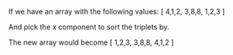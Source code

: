 If we have an array with the following values:
[ 4,1,2, 3,8,8, 1,2,3 ] 

And  pick the x component to sort the triplets by.

The new array would become
[ 1,2,3, 3,8,8, 4,1,2 ]